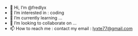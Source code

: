 - 👋 Hi, I’m @fredlyx
- 👀 I’m interested in : coding
- 🌱 I’m currently learning ...
- 💞️ I’m looking to collaborate on ...
- 📫 How to reach me : contact my email : lyxte77@gmail.com

<!---
fredlyx/fredlyx is a ✨ special ✨ repository because its `README.md` (this file) appears on your GitHub profile.
You can click the Preview link to take a look at your changes.
--->
